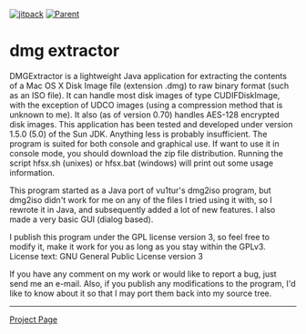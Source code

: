 [![jitpack](https://jitpack.io/v/umjammer/dmgextractor.svg)](https://jitpack.io/#umjammer/dmgextractor) [![Parent](https://img.shields.io/badge/Parent-vavi--apps--fuse-pink)](https://github.com/umjammer/vavi-apps-fuse)

# dmg extractor

DMGExtractor is a lightweight Java application for extracting the contents of a Mac OS X Disk Image file (extension .dmg) to raw binary format (such as an ISO file). It can handle most disk images of type CUDIFDiskImage, with the exception of UDCO images (using a compression method that is unknown to me). It also (as of version 0.70) handles AES-128 encrypted disk images.
This application has been tested and developed under version 1.5.0 (5.0) of the Sun JDK. Anything less is probably insufficient.
The program is suited for both console and graphical use. If want to use it in console mode, you should download the zip file distribution. Running the script hfsx.sh (unixes) or hfsx.bat (windows) will print out some usage information.

This program started as a Java port of vu1tur's dmg2iso program, but dmg2iso didn't work for me on any of the files I tried using it with, so I rewrote it in Java, and subsequently added a lot of new features. I also made a very basic GUI (dialog based).

I publish this program under the GPL license version 3, so feel free to modify it, make it work for you as long as you stay within the GPLv3. License text:
GNU General Public License version 3

If you have any comment on my work or would like to report a bug, just send me an e-mail. Also, if you publish any modifications to the program, I'd like to know about it so that I may port them back into my source tree.

----

[Project Page](http://www.catacombae.org/dmgextractor/)
